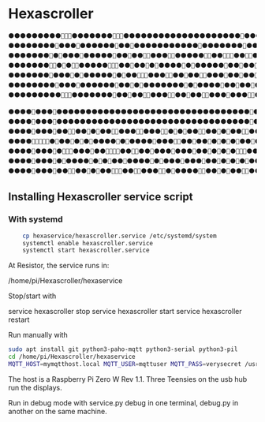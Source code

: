 # Hexascroller

```
⚫⚫⚫⚫⚫⚫⚫⚫⚫🔴🔴🔴⚫⚫⚫⚫⚫⚫⚫🔴🔴🔴⚫⚫⚫⚫⚫⚫⚫⚫⚫⚫⚫⚫⚫⚫⚫⚫⚫⚫⚫⚫🔴⚫⚫⚫⚫⚫⚫⚫⚫⚫⚫⚫⚫⚫⚫⚫⚫⚫
⚫⚫⚫⚫⚫⚫⚫⚫🔴⚫⚫⚫🔴⚫⚫⚫⚫⚫⚫🔴⚫⚫🔴⚫⚫⚫⚫⚫⚫⚫⚫⚫⚫⚫🔴⚫⚫⚫⚫⚫⚫⚫🔴⚫⚫⚫⚫⚫⚫⚫⚫⚫⚫⚫⚫⚫⚫⚫⚫⚫
⚫⚫⚫⚫⚫⚫⚫🔴⚫🔴⚫⚫⚫🔴⚫⚫⚫⚫⚫🔴⚫⚫🔴⚫⚫🔴🔴⚫⚫⚫🔴🔴⚫⚫⚫⚫⚫🔴🔴⚫⚫🔴🔴🔴⚫⚫🔴🔴⚫⚫🔴⚫🔴⚫⚫⚫⚫⚫⚫⚫
⚫⚫⚫⚫⚫⚫⚫🔴🔴⚫🔴⚫🔴🔴⚫⚫⚫⚫⚫🔴🔴🔴⚫⚫🔴⚫⚫🔴⚫🔴⚫⚫⚫⚫🔴⚫🔴⚫⚫⚫⚫⚫🔴⚫⚫🔴⚫⚫🔴⚫🔴🔴⚫⚫⚫⚫⚫⚫⚫⚫
⚫⚫⚫⚫⚫⚫⚫🔴⚫⚫⚫🔴⚫🔴⚫⚫⚫⚫⚫🔴⚫🔴⚫⚫🔴🔴🔴⚫⚫⚫🔴🔴⚫⚫🔴⚫⚫🔴🔴⚫⚫⚫🔴⚫⚫🔴⚫⚫🔴⚫🔴⚫⚫⚫⚫⚫⚫⚫⚫⚫
⚫⚫⚫⚫⚫⚫⚫⚫🔴⚫⚫⚫🔴⚫⚫⚫⚫⚫⚫🔴⚫⚫🔴⚫🔴⚫⚫⚫⚫⚫⚫⚫🔴⚫🔴⚫⚫⚫⚫🔴⚫⚫🔴⚫⚫🔴⚫⚫🔴⚫🔴⚫⚫⚫⚫⚫⚫⚫⚫⚫
⚫⚫⚫⚫⚫⚫⚫⚫⚫🔴🔴🔴⚫⚫⚫⚫⚫⚫⚫🔴⚫⚫🔴⚫⚫🔴🔴⚫⚫⚫🔴🔴⚫⚫🔴⚫⚫🔴🔴⚫⚫⚫🔴⚫⚫⚫🔴🔴⚫⚫🔴⚫⚫⚫⚫⚫⚫⚫⚫⚫

⚫⚫⚫⚫🔴⚫⚫⚫🔴⚫⚫⚫⚫⚫⚫⚫⚫⚫⚫⚫⚫⚫⚫⚫⚫⚫⚫⚫⚫⚫⚫⚫⚫⚫⚫⚫⚫⚫⚫⚫⚫⚫🔴⚫🔴⚫⚫⚫⚫⚫⚫⚫⚫⚫⚫🔴⚫⚫⚫⚫
⚫⚫⚫⚫🔴⚫⚫⚫🔴⚫⚫⚫⚫⚫⚫⚫⚫⚫⚫⚫⚫⚫⚫⚫⚫⚫⚫⚫⚫⚫⚫⚫⚫⚫⚫⚫⚫⚫⚫⚫⚫⚫🔴⚫🔴⚫⚫⚫⚫⚫⚫⚫⚫⚫⚫🔴⚫⚫⚫⚫
⚫⚫⚫⚫🔴⚫⚫⚫🔴⚫⚫🔴🔴⚫⚫🔴⚫🔴⚫⚫🔴🔴⚫⚫⚫🔴🔴⚫⚫⚫🔴🔴⚫🔴⚫🔴⚫⚫🔴🔴⚫⚫🔴⚫🔴⚫⚫🔴🔴⚫⚫🔴⚫🔴⚫🔴⚫⚫⚫⚫
⚫⚫⚫⚫🔴🔴🔴🔴🔴⚫🔴⚫⚫🔴⚫🔴⚫🔴⚫⚫⚫⚫🔴⚫🔴⚫⚫⚫⚫🔴⚫⚫⚫🔴🔴⚫⚫🔴⚫⚫🔴⚫🔴⚫🔴⚫🔴⚫⚫🔴⚫🔴🔴⚫⚫🔴⚫⚫⚫⚫
⚫⚫⚫⚫🔴⚫⚫⚫🔴⚫🔴🔴🔴⚫⚫⚫🔴⚫⚫🔴🔴🔴🔴⚫⚫🔴🔴⚫⚫🔴⚫⚫⚫🔴⚫⚫⚫🔴⚫⚫🔴⚫🔴⚫🔴⚫🔴🔴🔴⚫⚫🔴⚫⚫⚫🔴⚫⚫⚫⚫
⚫⚫⚫⚫🔴⚫⚫⚫🔴⚫🔴⚫⚫⚫⚫🔴⚫🔴⚫🔴⚫⚫🔴⚫⚫⚫⚫🔴⚫🔴⚫⚫⚫🔴⚫⚫⚫🔴⚫⚫🔴⚫🔴⚫🔴⚫🔴⚫⚫⚫⚫🔴⚫⚫⚫⚫⚫⚫⚫⚫
⚫⚫⚫⚫🔴⚫⚫⚫🔴⚫⚫🔴🔴⚫⚫🔴⚫🔴⚫⚫🔴🔴🔴⚫⚫🔴🔴⚫⚫⚫🔴🔴⚫🔴⚫⚫⚫⚫🔴🔴⚫⚫🔴⚫🔴⚫⚫🔴🔴⚫⚫🔴⚫⚫⚫🔴⚫⚫⚫⚫
```

## Installing Hexascroller service script

### With systemd

```bash
    cp hexaservice/hexascroller.service /etc/systemd/system
    systemctl enable hexascroller.service
    systemctl start hexascroller.service
```

At Resistor, the service runs in:

/home/pi/Hexascroller/hexaservice

Stop/start with

service hexascroller stop
service hexascroller start
service hexascroller restart

Run manually with

```bash
sudo apt install git python3-paho-mqtt python3-serial python3-pil
cd /home/pi/Hexascroller/hexaservice
MQTT_HOST=mymqtthost.local MQTT_USER=mqttuser MQTT_PASS=verysecret /usr/bin/python3 service.py
```

The host is a Raspberry Pi Zero W Rev 1.1. Three Teensies on the usb hub run the displays.

Run in debug mode with service.py debug in one terminal, debug.py in another on the same machine.
